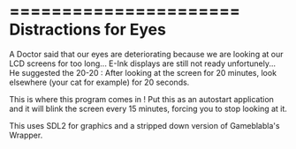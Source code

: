 ======================
Distractions for Eyes
======================

A Doctor said that our eyes are deteriorating because we are looking at our LCD screens for too long...
E-Ink displays are still not ready unfortunely...
He suggested the 20-20 : After looking at the screen for 20 minutes, look elsewhere (your cat for example) for 20 seconds.

This is where this program comes in !
Put this as an autostart application and it will blink the screen every 15 minutes, forcing you to stop looking at it.

This uses SDL2 for graphics and a stripped down version of Gameblabla's Wrapper.
